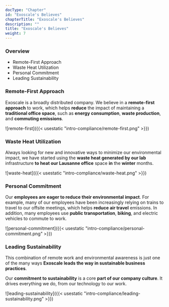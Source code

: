 ```yaml
---
docType: "Chapter"
id: "Exoscale's Believes"
chapterTitle: "Exoscale's Believes"
description: ""
title: "Exoscale's Believes"
weight: 7
---
```


### **Overview**

- Remote-First Approach
- Waste Heat Utilization
- Personal Commitment
- Leading Sustainability

### **Remote-First Approach**

Exoscale is a broadly distributed company. We believe in a **remote-first approach** to work, which helps **reduce** the impact of maintaining a **traditional office space**, such as **energy consumption**, **waste production**, and **commuting emissions**.

![remote-first]({{< usestatic "intro-compliance/remote-first.png" >}})

### **Waste Heat Utilization**

Always looking for new and innovative ways to minimize our environmental impact, we have started using the **waste heat generated by our lab** infrastructure **to heat our Lausanne office** space **in** the **winter** months.

![waste-heat]({{< usestatic "intro-compliance/waste-heat.png" >}})

### **Personal Commitment**

Our **employees are eager to reduce their environmental impact**. For example, many of our employees have been increasingly relying on trains to travel to our offsite meetings, which helps **reduce air travel** emissions. In addition, many employees use **public transportation**, **biking**, and electric vehicles to commute to work.

![personal-commitment]({{< usestatic "intro-compliance/personal-commitment.png" >}})

### **Leading Sustainability**

This combination of remote work and environmental awareness is just one of the many ways **Exoscale leads the way in sustainable business practices**.

Our **commitment to sustainability** is a core **part of our company culture**. It drives everything we do, from our technology to our work.

![leading-sustainability]({{< usestatic "intro-compliance/leading-sustainability.png" >}})